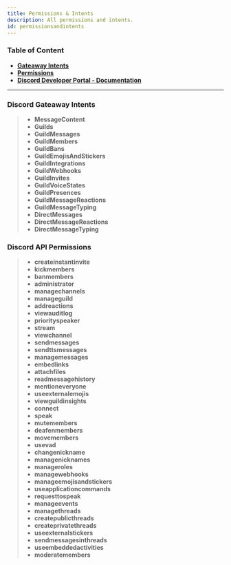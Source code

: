 ```yaml
---
title: Permissions & Intents 
description: All permissions and intents.
id: permissionsandintents
---
```


### Table of Content
  - **[Gateaway Intents][1]**
  - **[Permissions][2]**
  - **[Discord Developer Portal - Documentation][3]**
---

### Discord Gateaway Intents

> * **MessageContent**   
> * **Guilds**   
> * **GuildMessages**   
> * **GuildMembers**   
> * **GuildBans**   
> * **GuildEmojisAndStickers**   
> * **GuildIntegrations**   
> * **GuildWebhooks**   
> * **GuildInvites**   
> * **GuildVoiceStates**   
> * **GuildPresences**   
> * **GuildMessageReactions**   
> * **GuildMessageTyping**   
> * **DirectMessages**   
> * **DirectMessageReactions**   
> * **DirectMessageTyping**


### Discord API Permissions

> * **createinstantinvite**  
> * **kickmembers**  
> * **banmembers**  
> * **administrator**   
> * **managechannels**   
> * **manageguild**   
> * **addreactions**   
> * **viewauditlog**   
> * **priorityspeaker**   
> * **stream**   
> * **viewchannel**   
> * **sendmessages**   
> * **sendttsmessages**   
> * **managemessages**   
> * **embedlinks**   
> * **attachfiles**   
> * **readmessagehistory**   
> * **mentioneveryone**   
> * **useexternalemojis**   
> * **viewguildinsights**   
> * **connect**   
> * **speak**   
> * **mutemembers**   
> * **deafenmembers**   
> * **movemembers**   
> * **usevad**   
> * **changenickname**   
> * **managenicknames**   
> * **manageroles**   
> * **managewebhooks**   
> * **manageemojisandstickers**   
> * **useapplicationcommands**   
> * **requesttospeak**   
> * **manageevents**   
> * **managethreads**   
> * **createpublicthreads**   
> * **createprivatethreads**   
> * **useexternalstickers**   
> * **sendmessagesinthreads**   
> * **useembeddedactivities**   
> * **moderatemembers**   


<!--- links -->
[1]: #discord-gateaway-intents
[2]: #discord-api-permissions
[3]: https://discord.com/developers/docs/topics/gateway#list-of-intents
